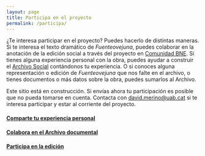 ```yaml
---
layout: page
title: Participa en el proyecto
permalink: /participa/
---
```


¿Te interesa participar en el proyecto? Puedes hacerlo de distintas maneras. Si te interesa el texto dramático de _Fuenteovejuna_, puedes colaborar en la anotación de la edición social a través del proyecto en [Comunidad BNE](https://comunidad.bne.es/). Si tienes alguna experiencia personal con la obra, puedes ayudar a construir el [Archivo Social](../archivo) contándonos tu experiencia. O si conoces alguna representación o edición de _Fuenteovejuna_ que nos falte en el archivo, o tienes documentos o más datos sobre la obra, puedes sumarlos al Archivo.

Este sitio está en construcción. Si envías ahora tu participación es posible que no pueda tomarse en cuenta. Contacta con [david.merino@uab.cat](mailto:david.merino@uab.cat) si te interesa participar y estar al corriente del proyecto.

<div style="margin-bottom: 20px;"></div>

<div class="row"> <!--Colaboraciones-->
    <div class="col-lg-4">
        <div class="bento-box box-img-fondo" id="box-experiencias">
            <div class="">
            </div>
            <a href="{{ site.baseurl }}/participa/archivoexperiencial" class="title-bento-link">
                <div class="title-bento">
                    <h4>Comparte tu experiencia personal</h4>
                </div>
            </a>
        </div>
    </div>
        <div class="col-lg-4">
        <div class="bento-box box-img-fondo" id="box-archivo">
            <div class="">
            </div>
            <a href="{{ site.baseurl }}/participa/archivodocumental" class="title-bento-link">
                <div class="title-bento">
                    <h4>Colabora en el Archivo documental</h4>
                </div>
            </a>
        </div>
    </div>
    <div class="col-lg-4">
        <div class="bento-box box-img-fondo" id="box-edicion">
            <div class="">
            </div>
            <a href="{{ site.baseurl }}/participa" class="title-bento-link">
                <div class="title-bento">
                    <h4>Participa en la edición </h4>
                </div>
            </a>
        </div>
    </div>
</div>





